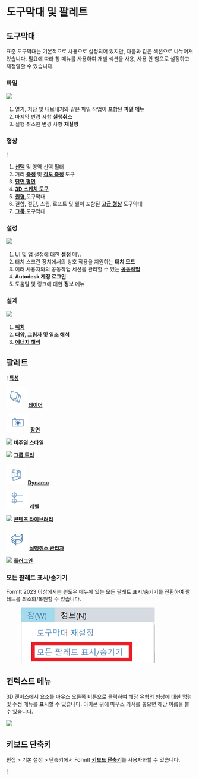 # 도구막대 및 팔레트

## 도구막대

표준 도구막대는 기본적으로 사용으로 설정되어 있지만, 다음과 같은 섹션으로 나누어져 있습니다. 필요에 따라 창 메뉴를 사용하여 개별 섹션을 사용, 사용 안 함으로 설정하고 재정렬할 수 있습니다.

### 파일

![](../.gitbook/assets/file\_icons.png)

1. 열기, 저장 및 내보내기와 같은 파일 작업이 포함된 **파일 메뉴**
2. 마지막 변경 사항 **실행취소**
3. 실행 취소한 변경 사항 **재실행**

### 형상

\![](<../.gitbook/assets/geometry_icons (1).png>)

1. [**선택**](https://windows.help.formit.autodesk.com/tool-library/select-edge-face-or-object) 및 영역 선택 필터
2. 거리 [**측정**](../tool-library/measure-tool.md) 및 [**각도 측정**](../tool-library/measure-angle-tool.md) 도구
3. [**단면 평면**](../tool-library/section-planes.md)
4. [**3D 스케치 도구**](../formit-primer/part-i/3d-sketching.md)
5. [**원형** ](../tool-library/place-primitive-object.md)도구막대
6. 결합, 절단, 스윕, 로프트 및 쉘이 포함된 [**고급 형상**](tool-bars.md) 도구막대
7. [**그룹** ](../tool-library/groups.md)도구막대

### 설정

![](../.gitbook/assets/settings\_icons.png)

1. UI 및 앱 설정에 대한 **설정** 메뉴
2. 터치 스크린 장치에서의 상호 작용을 지원하는 **터치 모드**
3. 여러 사용자와의 공동작업 세션을 관리할 수 있는 [**공동작업**](../tool-library/collaboration.md)
4. **Autodesk 계정 로그인**
5. 도움말 및 링크에 대한 **정보** 메뉴

### 설계

![](../.gitbook/assets/design\_icons.png)

1. [**위치**](../tool-library/setting-location.md)
2. [**태양, 그림자 및 일조 해석**](../tool-library/solar-analysis.md)
3. [**에너지 해석**](../tool-library/energy-analysis.md)

## 팔레트

\![](<../.gitbook/assets/properties (1).png>) [**특성**](https://windows.help.formit.autodesk.com/tool-library/properties)

![](../.gitbook/assets/layers.png) [**레이어**](../tool-library/layers.md)

![](../.gitbook/assets/scenes.png) [**장면**](../tool-library/scenes.md)

![](../.gitbook/assets/visual\_styles.png) [**비주얼 스타일**](../tool-library/visual-styles.md)

![](../.gitbook/assets/branch\_tree.png) [**그룹 트리**](../tool-library/groups-tree.md)

![](../.gitbook/assets/dynamo.png) [**Dynamo**](../tool-library/dynamo.md)

![](../.gitbook/assets/levels.png) [**레벨**](../tool-library/levels-and-area.md)

![](../.gitbook/assets/content\_library.png) [**콘텐츠 라이브러리**](../tool-library/content-library.md)

![](../.gitbook/assets/undo.png) [**실행취소 관리자**](https://github.com/FormIt3D/autodesk-formit-360-windows-help/tree/c377e7b8a3b8e43e684321d0b7de867608d317a3/tool-library/undo-manager.md)

![](../.gitbook/assets/plugin\_img.png) [**플러그인**](https://windows.help.formit.autodesk.com/tool-library/plug-ins)

### 모든 팔레트 표시/숨기기

FormIt 2023 이상에서는 윈도우 메뉴에 있는 모든 팔레트 표시/숨기기를 전환하여 팔레트를 최소화/복원할 수 있습니다.

<figure><img src="../.gitbook/assets/ShowHidePalette.png" alt=""><figcaption></figcaption></figure>

## 컨텍스트 메뉴

3D 캔버스에서 요소를 마우스 오른쪽 버튼으로 클릭하여 해당 유형의 형상에 대한 명령 및 수정 메뉴를 표시할 수 있습니다. 아이콘 위에 마우스 커서를 놓으면 해당 이름을 볼 수 있습니다.

![](../.gitbook/assets/wheel\_img.png)

## 키보드 단축키

편집 > 기본 설정 > 단축키에서 FormIt [**키보드 단축키**](../appendix/keyboard-shortcuts.md)를 사용자화할 수 있습니다.

\![](<../.gitbook/assets/shortcuts_img (1).png>)
